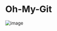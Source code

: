 # Oh-My-Git

![image](https://github.com/JohnnyPhan186/Oh-My-Git/assets/102921609/694fdaaa-4508-4185-9db3-5edb6cf05f22)
